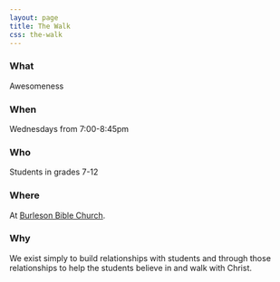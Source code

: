 ```yaml
---
layout: page
title: The Walk
css: the-walk
---
```


<div class="hero-unit">

</div>

### What

Awesomeness

### When
Wednesdays from 7:00-8:45pm

### Who
Students in grades 7-12

### Where

At [Burleson Bible Church](/contact/).

### Why
We exist simply to build relationships with students and through those
relationships to help the students believe in and walk with Christ.